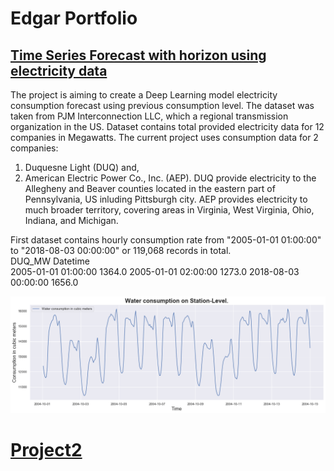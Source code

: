# Edgar Portfolio


## [Time Series Forecast with horizon using electricity data](https://github.com/edgarkhachatryan/ExampleProjects/tree/master/ElectricityForecastWithTimeHorizon)
The project is aiming to create a Deep Learning model electricity consumption forecast using previous consumption level. The dataset was taken from PJM Interconnection LLC, which a regional transmission organization in the US. Dataset contains total provided electricity data for 12 companies in Megawatts. The current project uses consumption data for 2 companies:
1. Duquesne Light (DUQ) and,
2. American Electric Power Co., Inc. (AEP).
DUQ provide electricity to the Allegheny and Beaver counties located in the eastern part of Pennsylvania, US inluding Pittsburgh city. AEP provides electricity to much broader territory, covering areas in Virginia, West Virginia, Ohio, Indiana, and Michigan.

First dataset contains hourly consumption rate from "2005-01-01 01:00:00" to "2018-08-03 00:00:00" or 119,068 records in total.  
                      DUQ_MW
Datetime                   
2005-01-01 01:00:00  1364.0
2005-01-01 02:00:00  1273.0
2018-08-03 00:00:00  1656.0



![Electricity consumption plot for 2 weeks.](/images/TotalConsumptionPlot.png)

# [Project2]()
